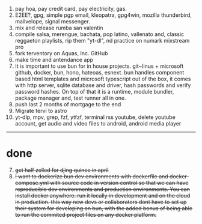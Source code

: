 1. pay hoa, pay credit card, pay electricity, gas.
2. E2EE?, gpg, simple pgp email, kleopatra, gpg4win, mozilla thunderbird, mailvelope, signal messenger.
3. mix and release rumba san valentin
4. compile salsa, merengue, bachata, pop latino, vallenato and, classic reggaeton playlists, rip them "yt-dl", nd practice on numark mixstream pro
5. fork terventory on Aquas, Inc. GitHub
6. make time and antendance app
7. It is important to use bun for in house projects. git~linus + microsoft github,  docker, bun, hono, hateoas, esnext. bun handles component based html templates and microsoft typescript out of the box, it comes with http server, sqlite database and driver, hash passwords and verify password hashes. On top of that it is a runtime, module bundler, package manager and, test runner all in one.
8. push last 2 months of mortgage to the end
9. Migrate tervi to astro
10. yt-dlp, mpv, grep, fzf, ytfzf, terminal rss youtube, delete youtube account, get audio and video files to android, android media player
---
# done
7. ~~get half zelled for djing quince in april~~
8. ~~I want to dockerize bun dev environments with dockerfile and docker-compose.yml with source code in version control so that we can have reproducible dev environments and production environments. You can install docker anywhere. run it locally in development and on the cloud in production. this way new devs or collaborators dont have to set up their system for developing on bun, with the added bonus of being able to run the commited project files on any docker platform.~~

